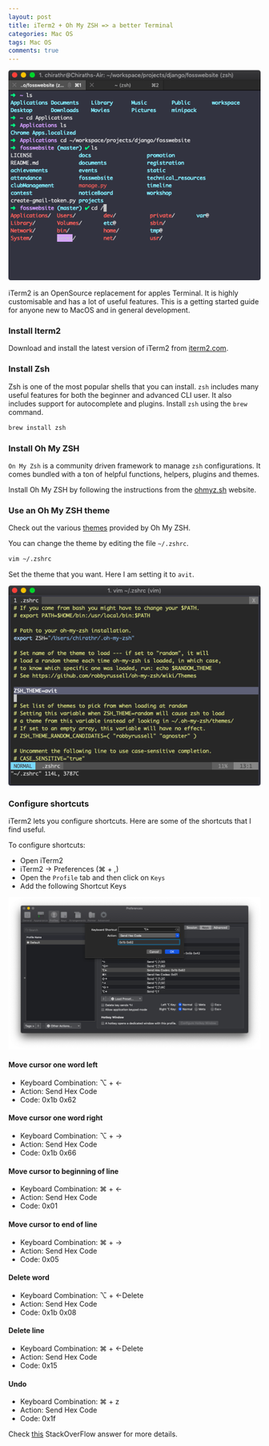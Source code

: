```yaml
---
layout: post
title: iTerm2 + Oh My ZSH => a better Terminal
categories: Mac OS
tags: Mac OS
comments: true
---
```


![iTerm2 with ZSH](/public/images/setup-iterm-on-mac/1.png)

iTerm2 is an OpenSource replacement for apples Terminal. It is highly customisable and has a lot of useful features. This is a getting started guide for anyone new to MacOS and in general development.

### Install Iterm2

Download and install the latest version of iTerm2 from [iterm2.com](https://iterm2.com/downloads.html).

### Install Zsh

Zsh is one of the most popular shells that you can install. `zsh` includes many useful features for both the beginner and advanced CLI user. It also includes support for autocomplete and plugins. Install `zsh` using the `brew` command.

```bash
brew install zsh
```

### Install Oh My ZSH

`On My Zsh` is a community driven framework to manage `zsh` configurations. It comes bundled with a ton of helpful functions, helpers, plugins and themes.

Install Oh My ZSH by following the instructions from the [ohmyz.sh](https://ohmyz.sh/) website.

### Use an Oh My ZSH theme

Check out the various [themes](https://github.com/robbyrussell/oh-my-zsh/wiki/Themes) provided by Oh My ZSH.

You can change the theme by editing the file `~/.zshrc`.

```bash
vim ~/.zshrc
```

Set the theme that you want. Here I am setting it to `avit`.

![Zsh theme](/public/images/setup-iterm-on-mac/2.png)

### Configure shortcuts

iTerm2 lets you configure shortcuts. Here are some of the shortcuts that I find useful.

To configure shortcuts:

- Open iTerm2
- iTerm2 -> Preferences (⌘ + ,)
- Open the `Profile` tab and then click on `Keys`
- Add the following Shortcut Keys

![Move cursor one word left](/public/images/setup-iterm-on-mac/3.png)

#### Move cursor one word left

- Keyboard Combination: ⌥ + ←
- Action: Send Hex Code
- Code: 0x1b 0x62

#### Move cursor one word right

- Keyboard Combination: ⌥ + →
- Action: Send Hex Code
- Code: 0x1b 0x66

#### Move cursor to beginning of line

- Keyboard Combination: ⌘ + ←
- Action: Send Hex Code
- Code: 0x01

#### Move cursor to end of line

- Keyboard Combination: ⌘ + →
- Action: Send Hex Code
- Code: 0x05

#### Delete word

- Keyboard Combination: ⌥ + ←Delete
- Action: Send Hex Code
- Code: 0x1b 0x08

#### Delete line

- Keyboard Combination: ⌘ + ←Delete
- Action: Send Hex Code
- Code: 0x15

#### Undo

- Keyboard Combination: ⌘ + z
- Action: Send Hex Code
- Code: 0x1f

Check [this](https://stackoverflow.com/questions/6205157/iterm-2-how-to-set-keyboard-shortcuts-to-jump-to-beginning-end-of-line) StackOverFlow answer for more details.
